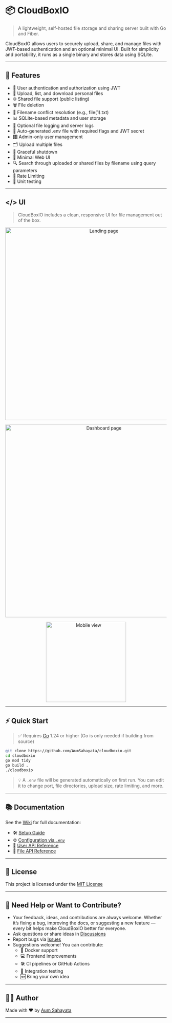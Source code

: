 # 📦 CloudBoxIO

> A lightweight, self-hosted file storage and sharing server built with Go and Fiber.

CloudBoxIO allows users to securely upload, share, and manage files with JWT-based authentication and an optional minimal UI. Built for simplicity and portability, it runs as a single binary and stores data using SQLite.

---

## 🚀 Features

- 🔐 User authentication and authorization using JWT
- 📁 Upload, list, and download personal files
- 🌐 Shared file support (public listing)
- 🗑️ File deletion
- 🧠 Filename conflict resolution (e.g., file(1).txt)
- 📊 SQLite-based metadata and user storage
- 📂 Optional file logging and server logs
- 🧠 Auto-generated .env file with required flags and JWT secret
- 🎛️ Admin-only user management
- 🗂️ Upload multiple files
- 🛑 Graceful shutdown
- 📱 Minimal Web UI
- 🔍 Search through uploaded or shared files by filename using query parameters
- 🚧 Rate Limiting
- 🧪 Unit testing

---

## </> UI

> CloudBoxIO includes a clean, responsive UI for file management out of the box.

<p align="center">
  <img src="https://i.postimg.cc/ZRLWYKMC/index.png" alt="Landing page" width="600">
</p>

<p align="center">
  <img src="https://i.postimg.cc/VNnSTF99/dashboard.png" alt="Dashboard page" width="600">
</p>

<p align="center">
  <img src="https://i.postimg.cc/HxmJC73q/mobile-view.png" alt="Mobile view" width="250">
</p>

---

## ⚡ Quick Start

> ✅ Requires [Go](https://golang.org/dl/) 1.24 or higher (Go is only needed if building from source)

```bash
git clone https://github.com/AumSahayata/cloudboxio.git
cd cloudboxio
go mod tidy
go build .
./cloudboxio
```

> 💡 A `.env` file will be generated automatically on first run. You can edit it to change port, file directories, upload size, rate limiting, and more.

---

## 📚 Documentation

See the [Wiki](https://github.com/AumSahayata/cloudboxio/wiki) for full documentation:

- 🛠️ [Setup Guide](https://github.com/AumSahayata/cloudboxio/wiki/Setup-Guide)  
- ⚙️ [Configuration via `.env`](https://github.com/AumSahayata/cloudboxio/wiki/Configurations)  
- 🔐 [User API Reference](https://github.com/AumSahayata/cloudboxio/wiki/User-APIs)  
- 📁 [File API Reference](https://github.com/AumSahayata/cloudboxio/wiki/File-APIs)  

---

## 📄 License

This project is licensed under the [MIT License](https://github.com/AumSahayata/cloudboxio/blob/main/LICENSE)

---

## 💬 Need Help or Want to Contribute?
- Your feedback, ideas, and contributions are always welcome. Whether it’s fixing a bug, improving the docs, or suggesting a new feature — every bit helps make CloudBoxIO better for everyone.
- Ask questions or share ideas in [Discussions](https://github.com/AumSahayata/cloudboxio/discussions)  
- Report bugs via [Issues](https://github.com/AumSahayata/cloudboxio/issues)  
- Suggestions welcome! You can contribute:
  - 🔄 Docker support  
  - 💻 Frontend improvements  
  - 🛠️ CI pipelines or GitHub Actions  
  - 🧪 Integration testing  
  - 🆕 Bring your own idea
---

## 👨‍💻 Author

Made with ❤️ by [Aum Sahayata](https://github.com/AumSahayata)

---
